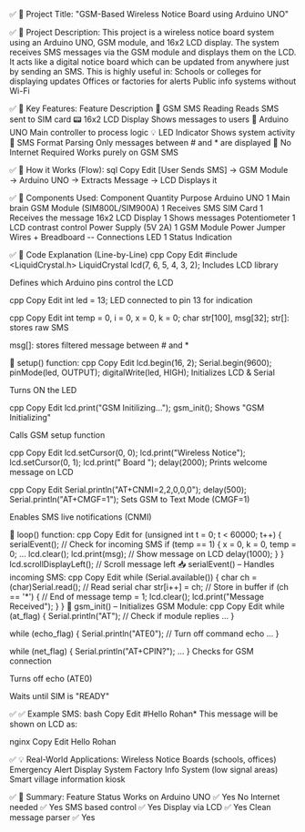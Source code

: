 ✅ 🔷 Project Title:
"GSM-Based Wireless Notice Board using Arduino UNO"

✅ 📄 Project Description:
This project is a wireless notice board system using an Arduino UNO, GSM module, and 16x2 LCD display. The system receives SMS messages via the GSM module and displays them on the LCD. It acts like a digital notice board which can be updated from anywhere just by sending an SMS.
This is highly useful in:
Schools or colleges for displaying updates
Offices or factories for alerts
Public info systems without Wi-Fi

✅ 🔧 Key Features:
Feature	Description
📲 GSM SMS Reading	Reads SMS sent to SIM card
📟 16x2 LCD Display	Shows messages to users
🧠 Arduino UNO	Main controller to process logic
💡 LED Indicator	Shows system activity
🔢 SMS Format Parsing	Only messages between # and * are displayed
🔌 No Internet Required	Works purely on GSM SMS

✅ 🧠 How it Works (Flow):
sql
Copy
Edit
[User Sends SMS] → GSM Module → Arduino UNO → Extracts Message → LCD Displays it

✅ 🧾 Components Used:
Component	Quantity	Purpose
Arduino UNO	1	Main brain
GSM Module (SIM800L/SIM900A)	1	Receives SMS
SIM Card	1	Receives the message
16x2 LCD Display	1	Shows messages
Potentiometer	1	LCD contrast control
Power Supply (5V 2A)	1	GSM Module Power
Jumper Wires + Breadboard	--	Connections
LED	1	Status Indication

✅ 🧾 Code Explanation (Line-by-Line)
cpp
Copy
Edit
#include <LiquidCrystal.h>
LiquidCrystal lcd(7, 6, 5, 4, 3, 2);
Includes LCD library

Defines which Arduino pins control the LCD

cpp
Copy
Edit
int led = 13;
LED connected to pin 13 for indication

cpp
Copy
Edit
int temp = 0, i = 0, x = 0, k = 0;
char str[100], msg[32];
str[]: stores raw SMS

msg[]: stores filtered message between # and *

🔁 setup() function:
cpp
Copy
Edit
lcd.begin(16, 2);
Serial.begin(9600);
pinMode(led, OUTPUT);
digitalWrite(led, HIGH);
Initializes LCD & Serial

Turns ON the LED

cpp
Copy
Edit
lcd.print("GSM Initilizing...");
gsm_init();
Shows "GSM Initializing"

Calls GSM setup function

cpp
Copy
Edit
lcd.setCursor(0, 0);
lcd.print("Wireless Notice");
lcd.setCursor(0, 1);
lcd.print("    Board      ");
delay(2000);
Prints welcome message on LCD

cpp
Copy
Edit
Serial.println("AT+CNMI=2,2,0,0,0");
delay(500);
Serial.println("AT+CMGF=1");
Sets GSM to Text Mode (CMGF=1)

Enables SMS live notifications (CNMI)

🔁 loop() function:
cpp
Copy
Edit
for (unsigned int t = 0; t < 60000; t++) {
  serialEvent();   // Check for incoming SMS
  if (temp == 1) {
    x = 0, k = 0, temp = 0;
    ...
    lcd.clear();
    lcd.print(msg); // Show message on LCD
    delay(1000);
  }
}
lcd.scrollDisplayLeft();  // Scroll message left
📥 serialEvent() – Handles incoming SMS:
cpp
Copy
Edit
while (Serial.available()) {
  char ch = (char)Serial.read();  // Read serial char
  str[i++] = ch;                  // Store in buffer
  if (ch == '*') {               // End of message
    temp = 1;
    lcd.clear();
    lcd.print("Message Received");
  }
}
📶 gsm_init() – Initializes GSM Module:
cpp
Copy
Edit
while (at_flag) {
  Serial.println("AT"); // Check if module replies
  ...
}

while (echo_flag) {
  Serial.println("ATE0"); // Turn off command echo
  ...
}

while (net_flag) {
  Serial.println("AT+CPIN?");
  ...
}
Checks for GSM connection

Turns off echo (ATE0)

Waits until SIM is "READY"

✅ ✅ Example SMS:
bash
Copy
Edit
#Hello Rohan*
This message will be shown on LCD as:

nginx
Copy
Edit
Hello Rohan

✅ 💡 Real-World Applications:
Wireless Notice Boards (schools, offices)
Emergency Alert Display System
Factory Info System (low signal areas)
Smart village information kiosk

✅ 📌 Summary:
Feature	Status
Works on Arduino UNO	✅ Yes
No Internet needed	✅ Yes
SMS based control	✅ Yes
Display via LCD	✅ Yes
Clean message parser	✅ Yes
